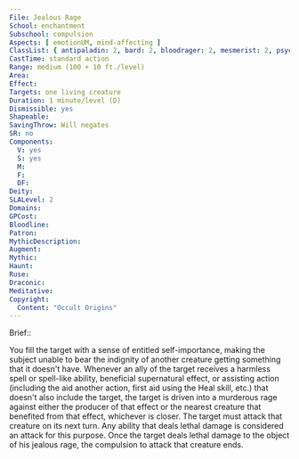 ```yaml
---
File: Jealous Rage
School: enchantment
Subschool: compulsion
Aspects: [ emotionUM, mind-affecting ]
ClassList: { antipaladin: 2, bard: 2, bloodrager: 2, mesmerist: 2, psychic: 3, shaman: 3, spiritualist: 2, witch: 3 }
CastTime: standard action
Range: medium (100 + 10 ft./level)
Area: 
Effect: 
Targets: one living creature
Duration: 1 minute/level (D)
Dismissible: yes
Shapeable: 
SavingThrow: Will negates
SR: no
Components:
  V: yes
  S: yes
  M: 
  F: 
  DF: 
Deity: 
SLALevel: 2
Domains: 
GPCost: 
Bloodline: 
Patron: 
MythicDescription: 
Augment: 
Mythic: 
Haunt: 
Ruse: 
Draconic: 
Meditative: 
Copyright:
  Content: "Occult Origins"
---
```

Brief:: 

You fill the target with a sense of entitled self-importance, making the subject unable to bear the indignity of another creature getting something that it doesn't have. Whenever an ally of the target receives a harmless spell or spell-like ability, beneficial supernatural effect, or assisting action (including the aid another action, first aid using the Heal skill, etc.) that doesn't also include the target, the target is driven into a murderous rage against either the producer of that effect or the nearest creature that benefited from that effect, whichever is closer. The target must attack that creature on its next turn. Any ability that deals lethal damage is considered an attack for this purpose. Once the target deals lethal damage to the object of his jealous rage, the compulsion to attack that creature ends.
